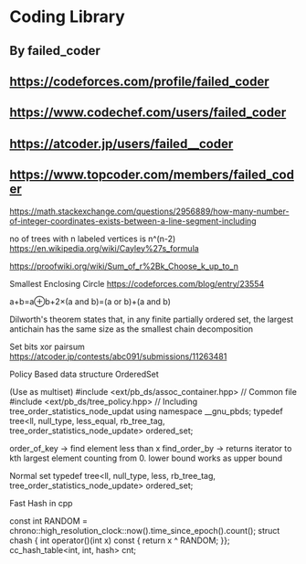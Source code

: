 # Coding Library

## By failed_coder

## https://codeforces.com/profile/failed_coder

## https://www.codechef.com/users/failed_coder

## https://atcoder.jp/users/failed__coder

## https://www.topcoder.com/members/failed_coder


https://math.stackexchange.com/questions/2956889/how-many-number-of-integer-coordinates-exists-between-a-line-segment-including

no of trees with n labeled vertices is n^(n-2) https://en.wikipedia.org/wiki/Cayley%27s_formula


https://proofwiki.org/wiki/Sum_of_r%2Bk_Choose_k_up_to_n

Smallest Enclosing Circle https://codeforces.com/blog/entry/23554

a+b=a⊕b+2×(a and b)=(a or b)+(a and b)

Dilworth's theorem states that, in any finite partially ordered set, the largest antichain has the same size as the smallest chain decomposition

Set bits xor pairsum https://atcoder.jp/contests/abc091/submissions/11263481


Policy Based data structure
OrderedSet

(Use as multiset)
#include <ext/pb_ds/assoc_container.hpp> // Common file
#include <ext/pb_ds/tree_policy.hpp>     // Including tree_order_statistics_node_updat
using namespace __gnu_pbds;
typedef tree<ll, null_type, less_equal<ll>, rb_tree_tag, tree_order_statistics_node_update> ordered_set;

order_of_key -> find element less than x
find_order_by -> returns iterator to kth largest element counting from 0.
lower bound works as upper bound

Normal set
typedef tree<ll, null_type, less<ll>, rb_tree_tag, tree_order_statistics_node_update> ordered_set;
  
Fast Hash in cpp

const int RANDOM = chrono::high_resolution_clock::now().time_since_epoch().count();
struct chash { int operator()(int x) const { return x ^ RANDOM; }};
cc_hash_table<int, int, hash<int>> cnt;

